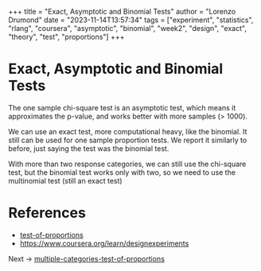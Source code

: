 +++
title = "Exact, Asymptotic and Binomial Tests"
author = "Lorenzo Drumond"
date = "2023-11-14T13:57:34"
tags = ["experiment",  "statistics",  "rlang",  "coursera",  "asymptotic",  "binomial",  "week2",  "design",  "exact",  "theory",  "test",  "proportions"]
+++


# Exact, Asymptotic and Binomial Tests
The one sample chi-square test is an asymptotic test, which means it approximates the p-value, and works better with more samples (> 1000).

We can use an exact test, more computational heavy, like the binomial. It still can be used for one sample proportion tests. We report it similarly to before, just saying the test was the binomial test.

With more than two response categories, we can still use the chi-square test, but the binomial test works only with two, so we need to use the multinomial test (still an exact test)

# References
- [test-of-proportions](/wiki/test-of-proportions/)
- https://www.coursera.org/learn/designexperiments

Next -> [multiple-categories-test-of-proportions](/wiki/multiple-categories-test-of-proportions/)
